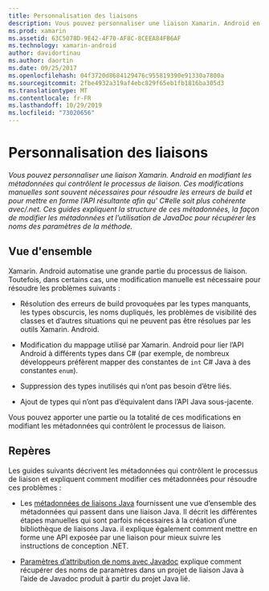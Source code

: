 ```yaml
---
title: Personnalisation des liaisons
description: Vous pouvez personnaliser une liaison Xamarin. Android en modifiant les métadonnées qui contrôlent le processus de liaison. Ces modifications manuelles sont souvent nécessaires pour résoudre les erreurs de build et pour mettre en forme l’API résultante afin qu' C#elle soit plus cohérente avec/.net. Ces guides expliquent la structure de ces métadonnées, la façon de modifier les métadonnées et l’utilisation de JavaDoc pour récupérer les noms des paramètres de la méthode.
ms.prod: xamarin
ms.assetid: 63C5078D-9E42-4F70-AF8C-8CEEA84FB6AF
ms.technology: xamarin-android
author: davidortinau
ms.author: daortin
ms.date: 09/25/2017
ms.openlocfilehash: 04f3720d8684129476c955819390e91330a7800a
ms.sourcegitcommit: 2fbe4932a319af4ebc829f65eb1fb1816ba305d3
ms.translationtype: MT
ms.contentlocale: fr-FR
ms.lasthandoff: 10/29/2019
ms.locfileid: "73020656"
---
```

# <a name="customizing-bindings"></a>Personnalisation des liaisons

_Vous pouvez personnaliser une liaison Xamarin. Android en modifiant les métadonnées qui contrôlent le processus de liaison. Ces modifications manuelles sont souvent nécessaires pour résoudre les erreurs de build et pour mettre en forme l’API résultante afin qu' C#elle soit plus cohérente avec/.net. Ces guides expliquent la structure de ces métadonnées, la façon de modifier les métadonnées et l’utilisation de JavaDoc pour récupérer les noms des paramètres de la méthode._

## <a name="overview"></a>Vue d'ensemble

Xamarin. Android automatise une grande partie du processus de liaison. Toutefois, dans certains cas, une modification manuelle est nécessaire pour résoudre les problèmes suivants :

- Résolution des erreurs de build provoquées par les types manquants, les types obscurcis, les noms dupliqués, les problèmes de visibilité des classes et d’autres situations qui ne peuvent pas être résolues par les outils Xamarin. Android. 

- Modification du mappage utilisé par Xamarin. Android pour lier l’API Android à différents types dans C# (par exemple, de nombreux développeurs préfèrent mapper des constantes de `int` C# Java à des constantes `enum`).

- Suppression des types inutilisés qui n’ont pas besoin d’être liés. 

- Ajout de types qui n’ont pas d’équivalent dans l’API Java sous-jacente. 

Vous pouvez apporter une partie ou la totalité de ces modifications en modifiant les métadonnées qui contrôlent le processus de liaison.

## <a name="guides"></a>Repères

Les guides suivants décrivent les métadonnées qui contrôlent le processus de liaison et expliquent comment modifier ces métadonnées pour résoudre ces problèmes :

- Les [métadonnées de liaisons Java](~/android/platform/binding-java-library/customizing-bindings/java-bindings-metadata.md) fournissent une vue d’ensemble des métadonnées qui passent dans une liaison Java.
    Il décrit les différentes étapes manuelles qui sont parfois nécessaires à la création d’une bibliothèque de liaisons Java. il explique également comment mettre en forme une API exposée par une liaison pour mieux suivre les instructions de conception .NET.

- [Paramètres d’attribution de noms avec Javadoc](~/android/platform/binding-java-library/customizing-bindings/naming-parameters-with-javadoc.md) explique comment récupérer des noms de paramètres dans un projet de liaison Java à l’aide de Javadoc produit à partir du projet Java lié.
